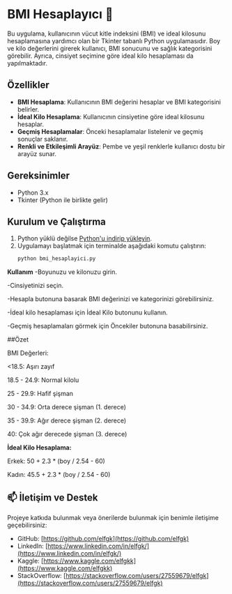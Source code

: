 # BMI Hesaplayıcı 🧮

Bu uygulama, kullanıcının vücut kitle indeksini (BMI) ve ideal kilosunu hesaplamasına yardımcı olan bir Tkinter tabanlı Python uygulamasıdır. Boy ve kilo değerlerini girerek kullanıcı, BMI sonucunu ve sağlık kategorisini görebilir. Ayrıca, cinsiyet seçimine göre ideal kilo hesaplaması da yapılmaktadır.

## Özellikler

- **BMI Hesaplama**: Kullanıcının BMI değerini hesaplar ve BMI kategorisini belirler.
- **İdeal Kilo Hesaplama**: Kullanıcının cinsiyetine göre ideal kilosunu hesaplar.
- **Geçmiş Hesaplamalar**: Önceki hesaplamalar listelenir ve geçmiş sonuçlar saklanır.
- **Renkli ve Etkileşimli Arayüz**: Pembe ve yeşil renklerle kullanıcı dostu bir arayüz sunar.

## Gereksinimler

- Python 3.x
- Tkinter (Python ile birlikte gelir)

## Kurulum ve Çalıştırma

1. Python yüklü değilse [Python'u indirip yükleyin](https://www.python.org/downloads/).
2. Uygulamayı başlatmak için terminalde aşağıdaki komutu çalıştırın:
   ```bash
   python bmi_hesaplayici.py

**Kullanım**
-Boyunuzu ve kilonuzu girin.

-Cinsiyetinizi seçin.

-Hesapla butonuna basarak BMI değerinizi ve kategorinizi görebilirsiniz.

-İdeal kilo hesaplaması için İdeal Kilo butonunu kullanın.

-Geçmiş hesaplamaları görmek için Öncekiler butonuna basabilirsiniz.


##Özet


BMI Değerleri:

   <18.5: Aşırı zayıf

   18.5 - 24.9: Normal kilolu

   25 - 29.9: Hafif şişman

   30 - 34.9: Orta derece şişman (1. derece)

   35 - 39.9: Ağır derece şişman (2. derece)

   40: Çok ağır derecede şişman (3. derece)





**İdeal Kilo Hesaplama:**


   Erkek: 50 + 2.3 * (boy / 2.54 - 60)

   Kadın: 45.5 + 2.3 * (boy / 2.54 - 60)





## 📫 İletişim ve Destek

Projeye katkıda bulunmak veya önerilerde bulunmak için benimle iletişime geçebilirsiniz:

- GitHub: [https://github.com/elfgk](https://github.com/elfgk)
- LinkedIn: [https://www.linkedin.com/in/elfgk/](https://www.linkedin.com/in/elfgk/)
- Kaggle: [https://www.kaggle.com/elfgkk](https://www.kaggle.com/elfgkk)
- StackOverflow: [https://stackoverflow.com/users/27559679/elfgk](https://stackoverflow.com/users/27559679/elfgk)
